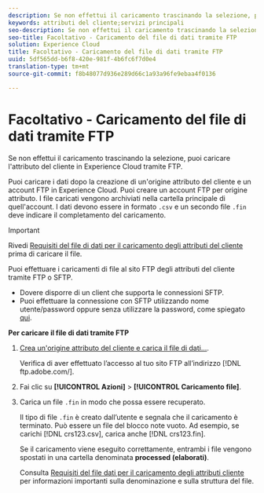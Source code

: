 ```yaml
---
description: Se non effettui il caricamento trascinando la selezione, puoi caricare l'attributo del cliente in Experience Cloud tramite FTP.
keywords: attributi del cliente;servizi principali
seo-description: Se non effettui il caricamento trascinando la selezione, puoi caricare l'attributo del cliente in Experience Cloud tramite FTP.
seo-title: Facoltativo - Caricamento del file di dati tramite FTP
solution: Experience Cloud
title: Facoltativo - Caricamento del file di dati tramite FTP
uuid: 5df565dd-b6f8-420e-981f-4b6fc6f7d0e4
translation-type: tm+mt
source-git-commit: f8b48077d936e289d66c1a93a96fe9ebaa4f0136

---
```



# Facoltativo - Caricamento del file di dati tramite FTP

Se non effettui il caricamento trascinando la selezione, puoi caricare l'attributo del cliente in Experience Cloud tramite FTP.

Puoi caricare i dati dopo la creazione di un'origine attributo del cliente e un account FTP in Experience Cloud. Puoi creare un account FTP per origine attributo. I file caricati vengono archiviati nella cartella principale di quell'account. I dati devono essere in formato `.csv` e un secondo file `.fin` deve indicare il completamento del caricamento.

>[!IMPORTANT]
>
>Rivedi [Requisiti del file di dati per il caricamento degli attributi del cliente](../attributes/crs-data-file.md#concept_DE908F362DF24172BFEF48E1797DAF19) prima di caricare il file.


Puoi effettuare i caricamenti di file al sito FTP degli attributi del cliente tramite FTP o SFTP.

* Dovere disporre di un client che supporta le connessioni SFTP.
* Puoi effettuare la connessione con SFTP utilizzando nome utente/password oppure senza utilizzare la password, come spiegato [qui](https://marketing.adobe.com/resources/help/en_US/whitepapers/ftp/?f=ftp_sftp_cert_auth).



<!-- <p>Error states - get with Matt and Dave </p> 
<p>What are the most common reasons for doing this? Retail? Do a use case example, then show an AN example. </p> 
<p>You create one FTP per attribute source. Files go to the root folder in that account. The file type .fin is user-created. (For example, upload a .csv then a .fin of the same name, which signals you have completed the upload. https://wiki.corp.adobe.com/display/marketingcloud/Customer+Record+Services#CustomerRecordServices-FileFormats (leverage for doc). Possibly link from FTP File Reqs page to a help file about naming conventions. Need a new file type page for this. Similar content here: https://marketing.adobe.com/resources/help/en_US/reference/c_general_file_structure.html and here: https://marketing.adobe.com/resources/help/en_US/whitepapers/ftp/ftp_datasources.html </p> 
<p>Drag-n-drop and zip functionality for uploads - 1/21/2015. S/b less than 100 megs for drag and drop zip file. Fin file not required for drag/drop. </p> 
<p>Preview Data - shows the last upload (?) </p> 
<p>Need a link to the "instructions" on that information icon with the image. </p> 
<p>Workflow: Drag and drop, validate schema, configure subscription, save/activate. </p> -->
**Per caricare il file di dati tramite FTP**

1. [Crea un'origine attributo del cliente e carica il file di dati...](../attributes/t-crs-usecase.md#task_BCC327B2A0EF4A1BBB2934013AB92B78).

   Verifica di aver effettuato l’accesso al tuo sito FTP all’indirizzo [!DNL ftp.adobe.com/<sftpname>].

1. Fai clic su **[!UICONTROL Azioni]** &gt; **[!UICONTROL Caricamento file]**.

1. Carica un file `.fin` in modo che possa essere recuperato.

   Il tipo di file `.fin` è creato dall’utente e segnala che il caricamento è terminato. Può essere un file del blocco note vuoto. Ad esempio, se carichi [!DNL crs123.csv], carica anche [!DNL crs123.fin].

   Se il caricamento viene eseguito correttamente, entrambi i file vengono spostati in una cartella denominata **processed (elaborati)**.


   Consulta [Requisiti del file dati per il caricamento degli attributi cliente](../attributes/crs-data-file.md#concept_DE908F362DF24172BFEF48E1797DAF19) per informazioni importanti sulla denominazione e sulla struttura del file.
